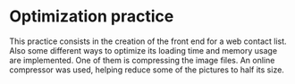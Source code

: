 # Optimization practice

This practice consists in the creation of the front end for a web contact list. Also some different ways to optimize its loading time and memory usage are implemented. One of them is compressing the image files. An online compressor was used, helping reduce some of the pictures to half its size. 
